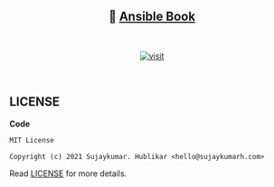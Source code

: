 <div align="center">

## 📘 [Ansible Book](https://ansible.sujaykumarh.com/?utm_source=github&utm_medium=readme&utm_campaign=view-book)

<br>

[![visit](https://img.shields.io/badge/🔗%20Visit-ansible.sujaykumarh.com-blue?style=for-the-badge&logo=link)](https://ansible.sujaykumarh.com/?utm_source=github&utm_medium=readme&utm_campaign=view-notebook)

</div>
<br>

## LICENSE

**Code**

```txt
MIT License

Copyright (c) 2021 Sujaykumar. Hublikar <hello@sujaykumarh.com>
```
Read [LICENSE](LICENSE) for more details.

<br>